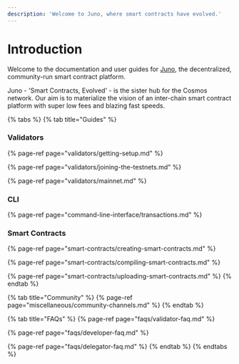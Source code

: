 ```yaml
---
description: 'Welcome to Juno, where smart contracts have evolved.'
---
```


# Introduction

Welcome to the documentation and user guides for [Juno](https://junochain.com), the decentralized, community-run smart contract platform.

Juno - 'Smart Contracts, Evolved' - is the sister hub for the Cosmos network. Our aim is to materialize the vision of an inter-chain smart contract platform with super low fees and blazing fast speeds.

{% tabs %}
{% tab title="Guides" %}
### Validators

{% page-ref page="validators/getting-setup.md" %}

{% page-ref page="validators/joining-the-testnets.md" %}

{% page-ref page="validators/mainnet.md" %}

### CLI

{% page-ref page="command-line-interface/transactions.md" %}

### Smart Contracts

{% page-ref page="smart-contracts/creating-smart-contracts.md" %}

{% page-ref page="smart-contracts/compiling-smart-contracts.md" %}

{% page-ref page="smart-contracts/uploading-smart-contracts.md" %}
{% endtab %}

{% tab title="Community" %}
{% page-ref page="miscellaneous/community-channels.md" %}
{% endtab %}

{% tab title="FAQs" %}
{% page-ref page="faqs/validator-faq.md" %}

{% page-ref page="faqs/developer-faq.md" %}

{% page-ref page="faqs/delegator-faq.md" %}
{% endtab %}
{% endtabs %}
